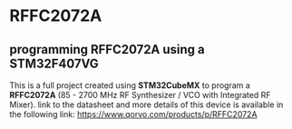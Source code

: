 # RFFC2072A
programming RFFC2072A using a STM32F407VG
----
This is a full project created using **STM32CubeMX** to program a **RFFC2072A**  (85 - 2700 MHz RF Synthesizer / VCO with Integrated RF Mixer).
link to the datasheet and more details of this device is available in the following link:
https://www.qorvo.com/products/p/RFFC2072A
